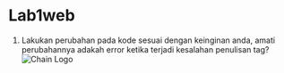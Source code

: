 # Lab1web
1. Lakukan perubahan pada kode sesuai dengan keinginan anda, amati perubahannya adakah
error ketika terjadi kesalahan penulisan tag?
![Chain Logo](https://github.com/Dimasi1234/Tugas-koneksi/blob/main/ss2.png)
